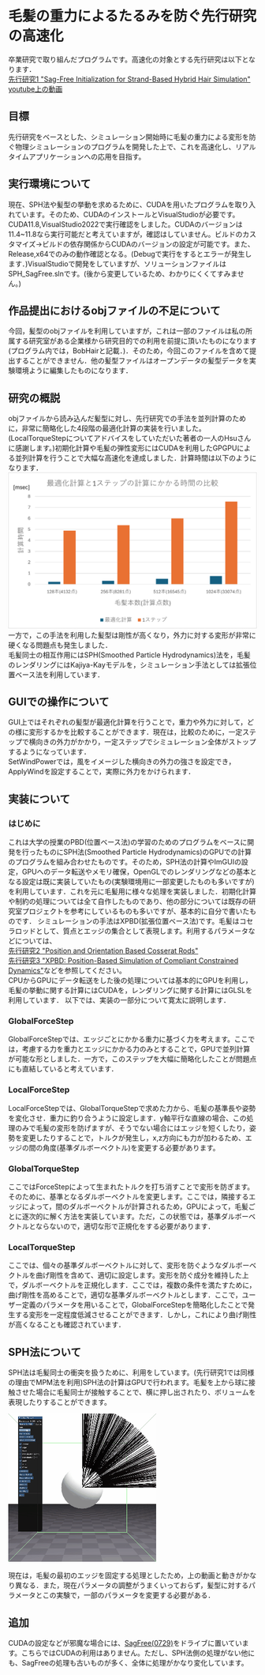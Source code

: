 # 毛髪の重力によるたるみを防ぐ先行研究の高速化
卒業研究で取り組んだプログラムです。高速化の対象とする先行研究は以下となります．  
[先行研究1 "Sag-Free Initialization for Strand-Based Hybrid Hair Simulation"](https://dl.acm.org/doi/10.1145/3592143)  
[youtube上の動画](https://www.youtube.com/watch?v=jF3CgUt3ekk)
## 目標
先行研究をベースとした、シミュレーション開始時に毛髪の重力による変形を防ぐ物理シミュレーションのプログラムを開発した上で、これを高速化し、リアルタイムアプリケーションへの応用を目指す。

## 実行環境について
現在、SPH法や髪型の挙動を求めるために、CUDAを用いたプログラムを取り入れています。そのため、CUDAのインストールとVisualStudioが必要です。CUDA11.8,VisualStudio2022で実行確認をしました。CUDAのバージョンは11.4~11.8なら実行可能だと考えていますが，確認はしていません。ビルドのカスタマイズ->ビルドの依存関係からCUDAのバージョンの設定が可能です。また、Release,x64でのみの動作確認となる。(Debugで実行をするとエラーが発生します．)VisualStudioで開発をしていますが、ソリューションファイルはSPH_SagFree.slnです。(後から変更しているため、わかりにくくてすみません。)

## 作品提出におけるobjファイルの不足について
今回，髪型のobjファイルを利用していますが，これは一部のファイルは私の所属する研究室がある企業様から研究目的での利用を前提に頂いたものになります(プログラム内では，BobHairと記載．)．そのため，今回このファイルを含めて提出することができません．他の髪型ファイルはオープンデータの髪型データを実験環境ように編集したものになります．

## 研究の概説
objファイルから読み込んだ髪型に対し、先行研究での手法を並列計算のために，非常に簡略化した4段階の最適化計算の実装を行いました。(LocalTorqueStepについてアドバイスをしていただいた著者の一人のHsuさんに感謝します。)初期化計算や毛髪の弾性変形にはCUDAを利用したGPGPUによる並列計算を行うことで大幅な高速化を達成しました．計算時間は以下のようになります．
![ComputationalTime](pictures/Graph.png)  
一方で，この手法を利用した髪型は剛性が高くなり，外力に対する変形が非常に硬くなる問題点も発生しました．  
毛髪同士の相互作用にはSPH(Smoothed Particle Hydrodynamics)法を，毛髪のレンダリングにはKajiya-Kayモデルを，シミュレーション手法としては拡張位置ベース法を利用しています．

## GUIでの操作について
GUI上ではそれぞれの髪型が最適化計算を行うことで，重力や外力に対して，どの様に変形するかを比較することができます．現在は，比較のために，一定ステップで横向きの外力がかかり，一定ステップでシミュレーション全体がストップするようになっています．  
SetWindPowerでは，風をイメージした横向きの外力の強さを設定でき，ApplyWindを設定することで，実際に外力をかけられます．

## 実装について

### はじめに
これは大学の授業のPBD(位置ベース法)の学習のためのプログラムをベースに開発を行ったものにSPH法(Smoothed Particle Hydrodynamics)のGPUでの計算のプログラムを組み合わせたものです。そのため，SPH法の計算やImGUIの設定，GPUへのデータ転送やメモリ確保，OpenGLでのレンダリングなどの基本となる設定は既に実装していたもの(実験環境用に一部変更したものも多いですが)を利用しています．これを元に毛髪用に様々な処理を実装しました．初期化計算や制約の処理については全て自作したものであり、他の部分については既存の研究室プロジェクトを参考にしているものも多いですが、基本的に自分で書いたものです．
シミュレーションの手法はXPBD(拡張位置ベース法)です。毛髪はコセラロッドとして、質点とエッジの集合として表現します。利用するパラメータなどについては、  
[先行研究2 "Position and Orientation Based Cosserat Rods"](https://diglib.eg.org/items/eb5dd4ac-529c-4d6b-86ab-454cec714272)  
[先行研究3 "XPBD: Position-Based Simulation of Compliant Constrained Dynamics"](https://matthias-research.github.io/pages/publications/XPBD.pdf)などを参照してください。  
CPUからGPUにデータ転送をした後の処理については基本的にGPUを利用し，毛髪の挙動に関する計算にはCUDAを，レンダリングに関する計算にはGLSLを利用しています．
以下では、実装の一部分について寛太に説明します．

### GlobalForceStep
GlobalForceStepでは、エッジごとにかかる重力に基づく力を考えます。ここでは，考慮する力を重力とエッジにかかる力のみとすることで，GPUで並列計算が可能な形としました．一方で，このステップを大幅に簡略化したことが問題点にも直結していると考えています．

### LocalForceStep
LocalForceStepでは、GlobalTorqueStepで求めた力から、毛髪の基準長や姿勢を変化させ．重力に釣り合うように設定します．y軸平行な直線の場合、この処理のみで毛髪の変形を防げますが、そうでない場合にはエッジを短くしたり，姿勢を変更したりすることで，トルクが発生し，x,z方向にも力が加わるため、エッジの間の角度(基準ダルボーベクトル)を変更する必要があります。
### GlobalTorqueStep
ここではForceStepによって生まれたトルクを打ち消すことで変形を防ぎます。そのために、基準となるダルボーベクトルを変更します。ここでは，隣接するエッジによって，間のダルボーベクトルが計算されるため，GPUによって，毛髪ごとに逐次的に解く方法を実装しています。ただ，この状態では，基準ダルボーベクトルとならないので，適切な形で正規化をする必要があります．
### LocalTorqueStep
ここでは、個々の基準ダルボーベクトルに対して、変形を防ぐようなダルボーベクトルを曲げ剛性を含めて、適切に設定します。変形を防ぐ成分を維持した上で，ダルボーベクトルを正規化します．ここでは，複数の条件を満たすために，曲げ剛性を高めることで，適切な基準ダルボーベクトルとします．ここで，ユーザー定義のパラメータを用いることで，GlobalForceStepを簡略化したことで発生する変形を一定程度低減させることができます．しかし，これにより曲げ剛性が高くなることも確認されています．

## SPH法について
SPH法は毛髪同士の衝突を扱うために、利用をしています。(先行研究1では同様の理由でMPM法を利用)SPH法の計算はGPUで行われます。毛髪を上から球に接触させた場合に毛髪同士が接触することで、横に押し出されたり、ボリュームを表現したりすることができます。

![git](./Videos/SPH_Simulation.gif)

現在は，毛髪の最初のエッジを固定する処理としたため，上の動画と動きがかなり異なる．また，現在パラメータの調整がうまくいっておらず，髪型に対するパラメータとこの実験で，一部のパラメータを変更する必要がある．

## 追加
CUDAの設定などが邪魔な場合には、[SagFree(0729)](https://drive.google.com/file/d/179vAO3zN-ElpYKOv6M4ADTrcHQfQ0Mx8/view?usp=sharing)をドライブに置いています。こちらではCUDAの利用はありません。ただし、SPH法側の処理がない他にも、SagFreeの処理も古いものが多く、全体に処理がかなり変化しています。
